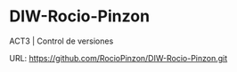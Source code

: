 # DIW-Rocio-Pinzon

ACT3 | Control de versiones

URL: https://github.com/RocioPinzon/DIW-Rocio-Pinzon.git 